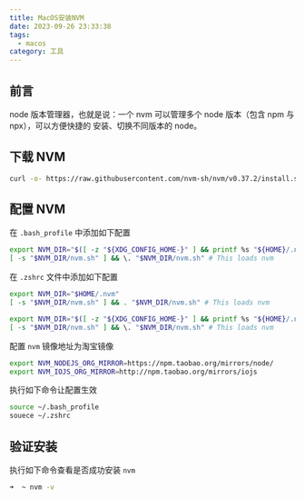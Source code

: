 ```yaml
---
title: MacOS安装NVM
date: 2023-09-26 23:33:38
tags: 
  - macos
category: 工具
---
```


## 前言

node 版本管理器，也就是说：一个 nvm 可以管理多个 node 版本（包含 npm 与 npx），可以方便快捷的 安装、切换不同版本的 node。

<!-- more -->

## 下载 NVM

```bash
curl -o- https://raw.githubusercontent.com/nvm-sh/nvm/v0.37.2/install.sh | bash
```

## 配置 NVM

在 `.bash_profile` 中添加如下配置

```bash
export NVM_DIR="$([ -z "${XDG_CONFIG_HOME-}" ] && printf %s "${HOME}/.nvm" || printf %s "${XDG_CONFIG_HOME}/nvm")"
[ -s "$NVM_DIR/nvm.sh" ] && \. "$NVM_DIR/nvm.sh" # This loads nvm
```

在 `.zshrc` 文件中添加如下配置

```bash
export NVM_DIR="$HOME/.nvm"
[ -s "$NVM_DIR/nvm.sh" ] && . "$NVM_DIR/nvm.sh" # This loads nvm

export NVM_DIR="$([ -z "${XDG_CONFIG_HOME-}" ] && printf %s "${HOME}/.nvm" || printf %s "${XDG_CONFIG_HOME}/nvm")"
[ -s "$NVM_DIR/nvm.sh" ] && \. "$NVM_DIR/nvm.sh" # This loads nvm
```

配置 `nvm` 镜像地址为淘宝镜像

```bash
export NVM_NODEJS_ORG_MIRROR=https://npm.taobao.org/mirrors/node/
export NVM_IOJS_ORG_MIRROR=http://npm.taobao.org/mirrors/iojs
```

执行如下命令让配置生效

```bash
source ~/.bash_profile
souece ~/.zshrc
```

## 验证安装

执行如下命令查看是否成功安装 `nvm`

```bash
➜  ~ nvm -v
```
